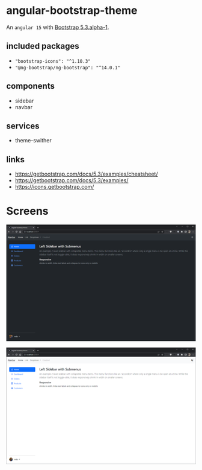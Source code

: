 # angular-bootstrap-theme

An `angular 15` with [Bootstrap 5.3.alpha-1](https://blog.getbootstrap.com/2022/12/24/bootstrap-5-3-0-alpha1/).

## included packages
- `"bootstrap-icons": "^1.10.3"`
- `"@ng-bootstrap/ng-bootstrap": "^14.0.1"`

## components
- sidebar
- navbar

## services
- theme-swither

## links
- https://getbootstrap.com/docs/5.3/examples/cheatsheet/
- https://getbootstrap.com/docs/5.3/examples/
- https://icons.getbootstrap.com/

# Screens
![Dark theme](assets/dark.png?raw=true "dark")

![Light Theme](assets/light.png?raw=true "light")
